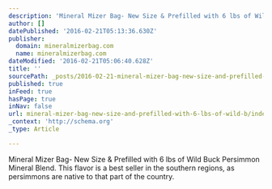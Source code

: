 ```yaml
---
description: 'Mineral Mizer Bag- New Size & Prefilled with 6 lbs of Wild Buck Persimmon Mineral Blend. This flavor is a best seller in the southern regions, as persimmons are'
author: []
datePublished: '2016-02-21T05:13:36.630Z'
publisher:
  domain: mineralmizerbag.com
  name: mineralmizerbag.com
dateModified: '2016-02-21T05:06:40.628Z'
title: ''
sourcePath: _posts/2016-02-21-mineral-mizer-bag-new-size-and-prefilled-with-6-lbs-of-wild-b.md
published: true
inFeed: true
hasPage: true
inNav: false
url: mineral-mizer-bag-new-size-and-prefilled-with-6-lbs-of-wild-b/index.html
_context: 'http://schema.org'
_type: Article

---
```

Mineral Mizer Bag- New Size & Prefilled with 6 lbs of Wild Buck Persimmon Mineral Blend. This flavor is a best seller in the southern regions, as persimmons are native to that part of the country.